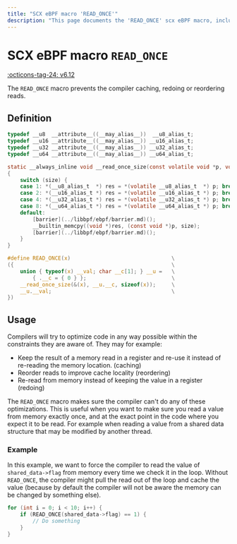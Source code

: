 ```yaml
---
title: "SCX eBPF macro 'READ_ONCE'"
description: "This page documents the 'READ_ONCE' scx eBPF macro, including its definition, usage, and examples."
---
```

# SCX eBPF macro `READ_ONCE`

[:octicons-tag-24: v6.12](https://github.com/torvalds/linux/commit/2a52ca7c98960aafb0eca9ef96b2d0c932171357)

The `READ_ONCE` macro prevents the compiler caching, redoing or reordering reads.

## Definition

```c
typedef __u8  __attribute__((__may_alias__))  __u8_alias_t;
typedef __u16 __attribute__((__may_alias__)) __u16_alias_t;
typedef __u32 __attribute__((__may_alias__)) __u32_alias_t;
typedef __u64 __attribute__((__may_alias__)) __u64_alias_t;

static __always_inline void __read_once_size(const volatile void *p, void *res, int size)
{
	switch (size) {
	case 1: *(__u8_alias_t  *) res = *(volatile __u8_alias_t  *) p; break;
	case 2: *(__u16_alias_t *) res = *(volatile __u16_alias_t *) p; break;
	case 4: *(__u32_alias_t *) res = *(volatile __u32_alias_t *) p; break;
	case 8: *(__u64_alias_t *) res = *(volatile __u64_alias_t *) p; break;
	default:
		[barrier](../libbpf/ebpf/barrier.md)();
		__builtin_memcpy((void *)res, (const void *)p, size);
		[barrier](../libbpf/ebpf/barrier.md)();
	}
}

#define READ_ONCE(x)                                \
({                                                  \
	union { typeof(x) __val; char __c[1]; } __u =   \
		{ .__c = { 0 } };                           \
	__read_once_size(&(x), __u.__c, sizeof(x));     \
	__u.__val;                                      \
})
```

## Usage

Compilers will try to optimize code in any way possible within the constraints they are aware of. They may for example:

* Keep the result of a memory read in a register and re-use it instead of re-reading the memory location. (caching)
* Reorder reads to improve cache locality (reordering)
* Re-read from memory instead of keeping the value in a register (redoing)

The `READ_ONCE` macro makes sure the compiler can't do any of these optimizations. This is useful when you want to make sure you read a value from memory exactly once, and at the exact point in the code where you expect it to be read. For example when reading a value from a shared data structure that may be modified by another thread.

### Example

In this example, we want to force the compiler to read the value of `shared_data->flag` from memory every time we check it in the loop. Without `READ_ONCE`, the compiler might pull the read out of the loop and cache the value (because by default the compiler will not be aware the memory can be changed by something else).

```c
for (int i = 0; i < 10; i++) {
    if (READ_ONCE(shared_data->flag) == 1) {
        // Do something
    }
}
```
